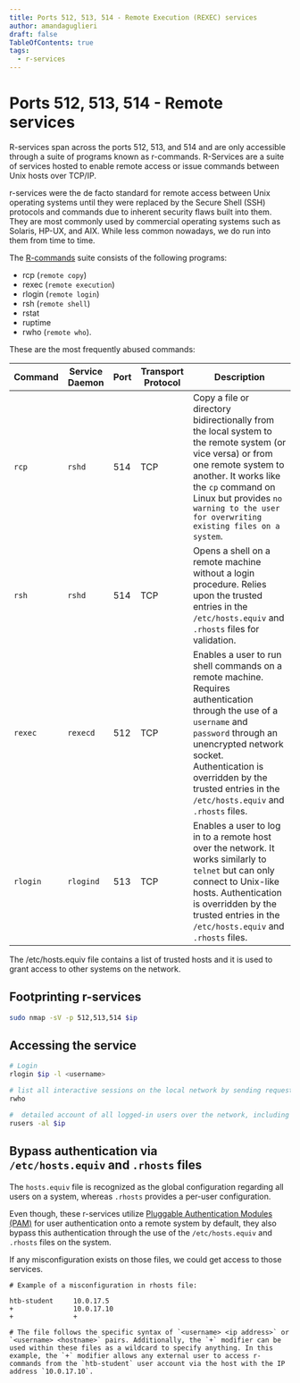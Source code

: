 ```yaml
---
title: Ports 512, 513, 514 - Remote Execution (REXEC) services
author: amandaguglieri
draft: false
TableOfContents: true
tags:
  - r-services
---
```

# Ports 512, 513, 514 - Remote services


R-services span across the ports 512, 513, and 514 and are only accessible through a suite of programs known as r-commands. R-Services are a suite of services hosted to enable remote access or issue commands between Unix hosts over TCP/IP.

r-services were the de facto standard for remote access between Unix operating systems until they were replaced by the Secure Shell (SSH) protocols and commands due to inherent security flaws built into them. They are most commonly used by commercial operating systems such as Solaris, HP-UX, and AIX. While less common nowadays, we do run into them from time to time.

The [R-commands](https://en.wikipedia.org/wiki/Berkeley_r-commands) suite consists of the following programs:

- rcp (`remote copy`)
- rexec (`remote execution`)
- rlogin (`remote login`)
- rsh (`remote shell`)
- rstat
- ruptime
- rwho (`remote who`).

These are the most frequently abused commands:

| **Command** | **Service Daemon** | **Port** | **Transport Protocol** | **Description**                                                                                                                                                                                                                                                            |
| ----------- | ------------------ | -------- | ---------------------- | -------------------------------------------------------------------------------------------------------------------------------------------------------------------------------------------------------------------------------------------------------------------------- |
| `rcp`       | `rshd`             | 514      | TCP                    | Copy a file or directory bidirectionally from the local system to the remote system (or vice versa) or from one remote system to another. It works like the `cp` command on Linux but provides `no warning to the user for overwriting existing files on a system`.        |
| `rsh`       | `rshd`             | 514      | TCP                    | Opens a shell on a remote machine without a login procedure. Relies upon the trusted entries in the `/etc/hosts.equiv` and `.rhosts` files for validation.                                                                                                                 |
| `rexec`     | `rexecd`           | 512      | TCP                    | Enables a user to run shell commands on a remote machine. Requires authentication through the use of a `username` and `password` through an unencrypted network socket. Authentication is overridden by the trusted entries in the `/etc/hosts.equiv` and `.rhosts` files. |
| `rlogin`    | `rlogind`          | 513      | TCP                    | Enables a user to log in to a remote host over the network. It works similarly to `telnet` but can only connect to Unix-like hosts. Authentication is overridden by the trusted entries in the `/etc/hosts.equiv` and `.rhosts` files.                                     |

The /etc/hosts.equiv file contains a list of trusted hosts and it is used to grant access to other systems on the network.

## Footprinting r-services

```bash
sudo nmap -sV -p 512,513,514 $ip
```

## Accessing the service

```bash
# Login 
rlogin $ip -l <username>

# list all interactive sessions on the local network by sending requests to the UDP port 513
rwho

#  detailed account of all logged-in users over the network, including information such as the username, hostname of the accessed machine, TTY that the user is logged in to, the date and time the user logged in, the amount of time since the user typed on the keyboard, and the remote host they logged in from (if applicable).
rusers -al $ip
```


## Bypass  authentication via `/etc/hosts.equiv` and `.rhosts` files 

The `hosts.equiv` file is recognized as the global configuration regarding all users on a system, whereas `.rhosts` provides a per-user configuration.

Even though, these r-services utilize [Pluggable Authentication Modules (PAM)](https://web.mit.edu/rhel-doc/5/RHEL-5-manual/Deployment_Guide-en-US/ch-pam.html) for user authentication onto a remote system by default, they also bypass this authentication through the use of the `/etc/hosts.equiv` and `.rhosts` files on the system.

If any misconfiguration exists on those files, we could get access to those services.

```shell-session
# Example of a misconfiguration in rhosts file:

htb-student     10.0.17.5
+               10.0.17.10
+               +

# The file follows the specific syntax of `<username> <ip address>` or `<username> <hostname>` pairs. Additionally, the `+` modifier can be used within these files as a wildcard to specify anything. In this example, the `+` modifier allows any external user to access r-commands from the `htb-student` user account via the host with the IP address `10.0.17.10`.
```
